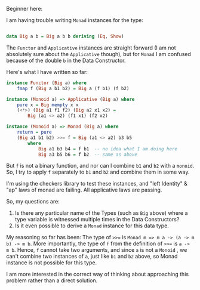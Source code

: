 Beginner here:

I am having trouble writing `Monad` instances for the type:

```haskell

data Big a b = Big a b b deriving (Eq, Show)

```

The `Functor` and `Applicative` instances are straight forward (I am not absolutely sure about the `Applicative` though), but for `Monad` I am confused because of the double `b` in the Data Constructor.

Here's what I have written so far:

```haskell
instance Functor (Big a) where
    fmap f (Big a b1 b2) = Big a (f b1) (f b2)

instance (Monoid a) => Applicative (Big a) where
    pure x = Big mempty x x
    (<*>) (Big a1 f1 f2) (Big a2 x1 x2) =
        Big (a1 <> a2) (f1 x1) (f2 x2)

instance (Monoid a) => Monad (Big a) where
    return = pure
    (Big a1 b1 b2) >>= f = Big (a1 <> a2) b3 b5
        where
            Big a1 b3 b4 = f b1  -- no idea what I am doing here
            Big a3 b5 b6 = f b2  -- same as above
```

But `f` is not a binary function, and nor can I combine `b1` and `b2` with a `monoid`. So, I try to apply `f` separately to `b1` and `b2` and combine them in some way.

I'm using the checkers library to test these instances, and "left Identity" & "ap" laws of monad are failing. All applicative laws are passing.

So, my questions are:

1. Is there any particular name of the Types (such as `Big` above) where a type variable is witnessed multiple times in the Data Constructors?
2. Is it even possible to derive a `Monad` instance for this data type.

My reasoning so far has been:
The type of `>>=` is `Monad m => m a -> (a -> m b) -> m b`. More importantly, the type of `f` from the definition of `>>=` is `a -> m b`. Hence, `f` cannot take two arguments, and since `a` is not a `Monoid` , we can't combine two instances of `a`, just like `b1` and `b2` above, so Monad instance is not possible for this type.

I am more interested in the correct way of thinking about approaching this problem rather than a direct solution.
